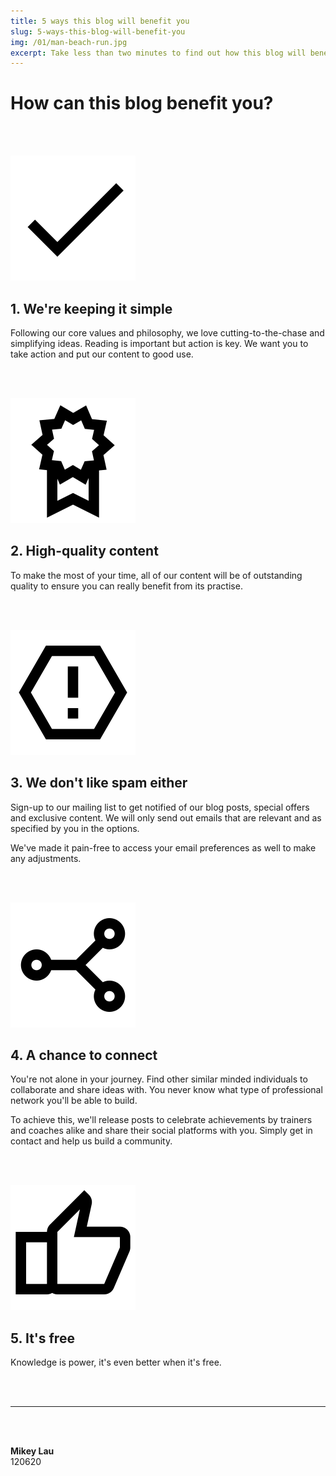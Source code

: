 ```yaml
---
title: 5 ways this blog will benefit you
slug: 5-ways-this-blog-will-benefit-you
img: /01/man-beach-run.jpg
excerpt: Take less than two minutes to find out how this blog will benefit you greatly.
---
```


# How can this blog benefit you?

<br/><br/>

![Simple](../static/blog-img/01/tick.svg)

## 1. We're keeping it simple
Following our core values and philosophy, we love cutting-to-the-chase and simplifying ideas. Reading is important but action is key. We want you to take action and put our content to good use.

<br/><br/>

![High-quality](../static/blog-img/01/quality.svg)

## 2. High-quality content
To make the most of your time, all of our content will be of outstanding quality to ensure you can really benefit from its practise.

<br/><br/>

![No spam](../static/blog-img/01/spam.svg)

## 3. We don't like spam either
Sign-up to our mailing list to get notified of our blog posts, special offers and exclusive content. We will only send out emails that are relevant and as specified by you in the options.

We've made it pain-free to access your email preferences as well to make any adjustments.

<br/><br/>

![Connect with others](../static/blog-img/01/connect.svg)

## 4. A chance to connect
You're not alone in your journey. Find other similar minded individuals to collaborate and share ideas with. You never know what type of professional network you'll be able to build.  

To achieve this, we'll release posts to celebrate achievements by trainers and coaches alike and share their social platforms with you. Simply get in contact and help us build a community.

<br/><br/>

![It's free](../static/blog-img/01/like.svg)

## 5. It's free
Knowledge is power, it's even better when it's free.

<br/><br/>

---

<br/><br/>

**Mikey Lau**  
120620